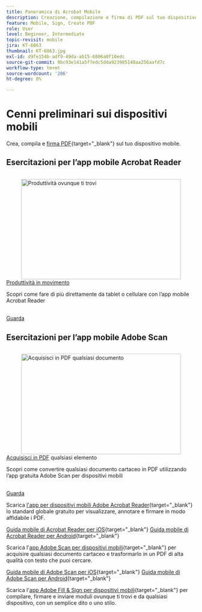 ```yaml
---
title: Panoramica di Acrobat Mobile
description: Creazione, compilazione e firma di PDF sul tuo dispositivo mobile
feature: Mobile, Sign, Create PDF
role: User
level: Beginner, Intermediate
topic-revisit: mobile
jira: KT-6863
thumbnail: KT-6863.jpg
exl-id: d9fe154b-adf9-49da-ab15-6806a0f10edc
source-git-commit: 9bc93e141a5f7edc5dda923905148aa256aafd7c
workflow-type: tm+mt
source-wordcount: '206'
ht-degree: 0%

---
```


# Cenni preliminari sui dispositivi mobili

Crea, compila e [firma PDF](https://www.adobe.com/it/acrobat/online/sign-pdf.html){target="_blank"} sul tuo dispositivo mobile.

## Esercitazioni per l’app mobile Acrobat Reader

<!-- START CARDS HTML - DO NOT MODIFY BY HAND -->
<div class="columns">
    <div class="column is-half-tablet is-half-desktop is-one-third-widescreen" aria-label="Productivity on the go">
        <div class="card" style="height: 100%; display: flex; flex-direction: column; height: 100%;">
            <div class="card-image">
                <figure class="image x-is-16by9">
                    <a href="https://experienceleague.adobe.com/it/docs/document-cloud-learn/acrobat-learning/getting-started/productivity" title="Produttività ovunque ti trovi" target="_self" rel="referrer">
                        <img class="is-bordered-r-small" src="https://experienceleague.adobe.com/it/docs/document-cloud-learn/acrobat-learning/mobile/media_1baac857c8ccc7eb8f0af7c27bd123772b2d5cac4.png?width=400&format=webply&optimize=medium" alt="Produttività ovunque ti trovi"
                             style="width: 100%; aspect-ratio: 16 / 9; object-fit: cover; overflow: hidden; display: block; margin: auto;">
                    </a>
                </figure>
            </div>
            <div class="card-content is-padded-small" style="display: flex; flex-direction: column; flex-grow: 1; justify-content: space-between;">
                <div class="top-card-content">
                    <p class="headline is-size-6 has-text-weight-bold">
                        <a href="https://experienceleague.adobe.com/it/docs/document-cloud-learn/acrobat-learning/getting-started/productivity" target="_self" rel="referrer" title="Produttività ovunque ti trovi">Produttività in movimento</a>
                    </p>
                    <p class="is-size-6">Scopri come fare di più direttamente da tablet o cellulare con l’app mobile Acrobat Reader</p>
                </div>
                <a href="https://experienceleague.adobe.com/it/docs/document-cloud-learn/acrobat-learning/getting-started/productivity" target="_self" rel="referrer" class="spectrum-Button spectrum-Button--outline spectrum-Button--primary spectrum-Button--sizeM" style="align-self: flex-start; margin-top: 1rem;">
                    <span class="spectrum-Button-label has-no-wrap has-text-weight-bold">Guarda</span>
                </a>
            </div>
        </div>
    </div>
</div>
<!-- END CARDS HTML - DO NOT MODIFY BY HAND -->

## Esercitazioni per l’app mobile Adobe Scan

<!-- START CARDS HTML - DO NOT MODIFY BY HAND -->
<div class="columns">
    <div class="column is-half-tablet is-half-desktop is-one-third-widescreen" aria-label="Scan anything to PDF">
        <div class="card" style="height: 100%; display: flex; flex-direction: column; height: 100%;">
            <div class="card-image">
                <figure class="image x-is-16by9">
                    <a href="https://experienceleague.adobe.com/it/docs/document-cloud-learn/acrobat-learning/mobile/scan-mobile-app" title="Acquisisci in PDF qualsiasi documento" target="_self" rel="referrer">
                        <img class="is-bordered-r-small" src="https://experienceleague.adobe.com/it/docs/document-cloud-learn/acrobat-learning/mobile/media_194c72db4bfb487b4aa16a298167469d060790c36.png?width=400&format=webply&optimize=medium" alt="Acquisisci in PDF qualsiasi documento"
                             style="width: 100%; aspect-ratio: 16 / 9; object-fit: cover; overflow: hidden; display: block; margin: auto;">
                    </a>
                </figure>
            </div>
            <div class="card-content is-padded-small" style="display: flex; flex-direction: column; flex-grow: 1; justify-content: space-between;">
                <div class="top-card-content">
                    <p class="headline is-size-6 has-text-weight-bold">
                        <a href="https://experienceleague.adobe.com/it/docs/document-cloud-learn/acrobat-learning/mobile/scan-mobile-app" target="_self" rel="referrer" title="Acquisisci in PDF qualsiasi documento">Acquisisci in PDF</a> qualsiasi elemento
                    </p>
                    <p class="is-size-6">Scopri come convertire qualsiasi documento cartaceo in PDF utilizzando l’app gratuita Adobe Scan per dispositivi mobili</p>
                </div>
                <a href="https://experienceleague.adobe.com/it/docs/document-cloud-learn/acrobat-learning/mobile/scan-mobile-app" target="_self" rel="referrer" class="spectrum-Button spectrum-Button--outline spectrum-Button--primary spectrum-Button--sizeM" style="align-self: flex-start; margin-top: 1rem;">
                    <span class="spectrum-Button-label has-no-wrap has-text-weight-bold">Guarda</span>
                </a>
            </div>
        </div>
    </div>
</div>
<!-- END CARDS HTML - DO NOT MODIFY BY HAND -->

Scarica [l&#39;app per dispositivi mobili Adobe Acrobat Reader](https://www.adobe.com/acrobat/mobile/acrobat-reader.html){target="_blank"} lo standard globale gratuito per visualizzare, annotare e firmare in modo affidabile i PDF.

[Guida mobile di Acrobat Reader per iOS](https://www.adobe.com/devnet-docs/acrobat/ios/en/){target="_blank"}
[Guida mobile di Acrobat Reader per Android](https://www.adobe.com/devnet-docs/acrobat/android/en/){target="_blank"}

Scarica l&#39;[app Adobe Scan per dispositivi mobili](https://www.adobe.com/acrobat/mobile/scanner-app.html){target="_blank"} per acquisire qualsiasi documento cartaceo e trasformarlo in un PDF di alta qualità con testo che puoi cercare.

[Guida mobile di Adobe Scan per iOS](https://www.adobe.com/devnet-docs/adobescan/ios/en/){target="_blank"}
[Guida mobile di Adobe Scan per Android](https://www.adobe.com/devnet-docs/adobescan/android/en/){target="_blank"}

Scarica l&#39;[app Adobe Fill &amp; Sign per dispositivi mobili](https://www.adobe.com/acrobat/mobile/fill-sign-pdfs.html){target="_blank"} per compilare, firmare e inviare moduli ovunque ti trovi e da qualsiasi dispositivo, con un semplice dito o uno stilo.
